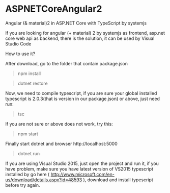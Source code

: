 # ASPNETCoreAngular2


Angular (& material)2 in ASP.NET Core with TypeScript by systemjs

If you are looking for angular (+ material) 2 by systemjs as frontend, asp.net core web api as backend, there is the solution, it can be used by Visual Studio Code

How to use it?


After download, go to the folder that contain package.json

>npm install

>dotnet restore

Now, we need to compile typescript, if you are sure your global installed typescript is 2.0.3(that is version in our package.json) or above, just need run:

>tsc

If you are not sure or above does not work, try this:
> npm start  

Finally start dotnet and browser http://localhost:5000
>dotnet run



If you are using Visual Studio 2015, just open the project and run it, if you have problem, make sure you have latest version of VS2015 typescript installed by go here ( http://www.microsoft.com/en-us/download/details.aspx?id=48593 ), download and install typescript before try again.
